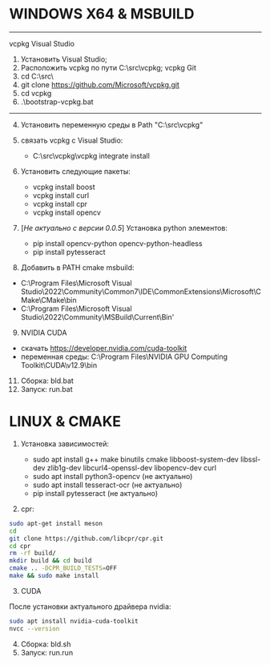 # WINDOWS X64 & MSBUILD

-----
vcpkg Visual Studio
1)  Установить Visual Studio;
2)  Раcположить vcpkg по пути C:\src\vcpkg;
vcpkg Git
1) cd C:\src\
3) git clone https://github.com/Microsoft/vcpkg.git
4) cd vcpkg
5) .\bootstrap-vcpkg.bat
----
4)  Установить переменную среды в Path "C:\src\vcpkg\" 
5)  связать vcpkg с Visual Studio:
    *   C:\src\vcpkg\vcpkg integrate install
6)  Установить следующие пакеты:
    *   vcpkg install boost
    *   vcpkg install curl
    *   vcpkg install cpr
    *   vcpkg install opencv
7)  [*Не актуально с версии 0.0.5*] Установка python элементов:
    *   pip install opencv-python opencv-python-headless
    *   pip install pytesseract
    <!-- *   C:\src\vcpkg\vcpkg install tgbot-cpp:x64-windows -->

8) Добавить в PATH cmake msbuild:
-   C:\Program Files\Microsoft Visual Studio\2022\Community\Common7\IDE\CommonExtensions\Microsoft\CMake\CMake\bin
-   C:\Program Files\Microsoft Visual Studio\2022\Community\MSBuild\Current\Bin'

9)  NVIDIA CUDA
-   скачать https://developer.nvidia.com/cuda-toolkit
-   переменная среды: C:\Program Files\NVIDIA GPU Computing Toolkit\CUDA\v12.9\bin
11)  Сборка: bld.bat
12)  Запуск: run.bat  


<!-- 
## **CMakeLists.txt**:
1)    указать соответствующий путь для CMAKE_TOOLCHAIN_FILE (".../vcpkg/scripts/buildsystems/vcpkg.cmake"); 
-->


# LINUX & CMAKE
1)  Установка зависимостей:
    *   sudo apt install g++ make binutils cmake libboost-system-dev libssl-dev zlib1g-dev libcurl4-openssl-dev libopencv-dev curl
    *   sudo apt install python3-opencv (не актуально)
    *   sudo apt install tesseract-ocr  (не актуально)
    *   pip install pytesseract         (не актуально)

2)   cpr:
   ```Bash
sudo apt-get install meson
cd
git clone https://github.com/libcpr/cpr.git
cd cpr
rm -rf build/
mkdir build && cd build
cmake .. -DCPR_BUILD_TESTS=OFF
make && sudo make install
```

3) CUDA

После установки актуального драйвера nvidia:
```Bash
sudo apt install nvidia-cuda-toolkit
nvcc --version
```

4)  Сборка: bld.sh
5)  Запуск: run.run  
